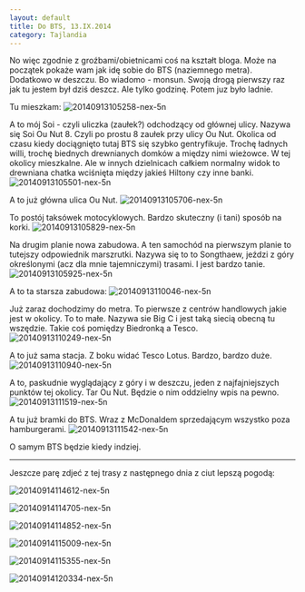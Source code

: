 ```yaml
---
layout: default
title: Do BTS, 13.IX.2014
category: Tajlandia
---
```


No więc zgodnie z groźbami/obietnicami coś na kształt bloga. Może na początek pokaże wam jak idę sobie do BTS (naziemnego metra). Dodatkowo w deszczu. Bo wiadomo - monsun. Swoją drogą pierwszy raz jak tu jestem był dziś deszcz. Ale tylko godzinę. Potem juz było ladnie.

Tu mieszkam:
![20140913105258-nex-5n](https://cloud.githubusercontent.com/assets/1532732/4261682/7ead4cf0-3b7a-11e4-8ed0-030fad62632e.jpg)

A to mój Soi - czyli uliczka (zaułek?) odchodzący od głównej ulicy. Nazywa się Soi Ou Nut 8. Czyli po prostu 8 zaułek przy ulicy Ou Nut. Okolica od czasu kiedy dociągnięto tutaj BTS się szybko gentryfikuje. Trochę ładnych willi, trochę biednych drewnianych domków a między nimi wieżowce. W tej okolicy mieszkalne. Ale w innych dzielnicach całkiem normalny widok to drewniana chatka wciśnięta między jakieś Hiltony czy inne banki.
![20140913105501-nex-5n](https://cloud.githubusercontent.com/assets/1532732/4261683/7eb304b0-3b7a-11e4-8cc5-39c48ccfd8cb.jpg)

A to już główna ulica Ou Nut. 
![20140913105706-nex-5n](https://cloud.githubusercontent.com/assets/1532732/4261684/7eb36252-3b7a-11e4-9e64-1cbaf4538965.jpg)

To postój taksówek motocyklowych. Bardzo skuteczny (i tani) sposób na korki. 
![20140913105829-nex-5n](https://cloud.githubusercontent.com/assets/1532732/4261685/7eb583a2-3b7a-11e4-9cec-859d10796b17.jpg)

Na drugim planie nowa zabudowa. A ten samochód na pierwszym planie to tutejszy odpowiednik marszrutki. Nazywa się to to Songthaew, jeździ z góry określonymi (acz dla mnie tajemniczymi) trasami. I jest bardzo tanie. 
![20140913105925-nex-5n](https://cloud.githubusercontent.com/assets/1532732/4261686/7ebc29be-3b7a-11e4-8c66-8027f6856fcd.jpg)

A to ta starsza zabudowa:
![20140913110046-nex-5n](https://cloud.githubusercontent.com/assets/1532732/4261687/7ebd0c8a-3b7a-11e4-94ef-617b7cdd9133.jpg)

Już zaraz dochodzimy do metra. To pierwsze z centrów handlowych jakie jest w okolicy. To to małe. Nazywa sie Big C i jest taką siecią obecną tu wszędzie. Takie coś pomiędzy Biedronką a Tesco.
![20140913110249-nex-5n](https://cloud.githubusercontent.com/assets/1532732/4261689/7ee85c3c-3b7a-11e4-8749-7b6c7861e135.jpg)

A to już sama stacja. Z boku widać Tesco Lotus. Bardzo, bardzo duże.
![20140913110940-nex-5n](https://cloud.githubusercontent.com/assets/1532732/4261691/7eed6f1a-3b7a-11e4-901d-904b446b6434.jpg)

A to, paskudnie wyglądający z góry i w deszczu, jeden z najfajniejszych punktów tej okolicy. Tar Ou Nut. Będzie o nim oddzielny wpis na pewno.
![20140913111519-nex-5n](https://cloud.githubusercontent.com/assets/1532732/4261690/7eeb2890-3b7a-11e4-85c3-a3a8b29786dc.jpg)

A tu już bramki do BTS. Wraz z McDonaldem sprzedającym wszystko poza hamburgerami.
![20140913111542-nex-5n](https://cloud.githubusercontent.com/assets/1532732/4261692/7ef8649c-3b7a-11e4-8dca-acc17b27afa7.jpg)

O samym BTS będzie kiedy indziej. 

---

Jeszcze parę zdjeć z tej trasy z następnego dnia z ciut lepszą pogodą:

![20140914114612-nex-5n](https://cloud.githubusercontent.com/assets/1532732/4264779/f8ca0790-3c32-11e4-8f8f-302aa4e6785a.jpg)

![20140914114705-nex-5n](https://cloud.githubusercontent.com/assets/1532732/4264780/f8cdff30-3c32-11e4-9c4e-353821f4c4d0.jpg)

![20140914114852-nex-5n](https://cloud.githubusercontent.com/assets/1532732/4264781/f8d41d98-3c32-11e4-8a33-d8229c124d95.jpg)

![20140914115009-nex-5n](https://cloud.githubusercontent.com/assets/1532732/4264782/f9087fb6-3c32-11e4-871d-8cb6d09dddc5.jpg)

![20140914115355-nex-5n](https://cloud.githubusercontent.com/assets/1532732/4264783/f90d1666-3c32-11e4-9779-24fa16edeb77.jpg)

![20140914120334-nex-5n](https://cloud.githubusercontent.com/assets/1532732/4264784/f90ef972-3c32-11e4-99ef-98d55be49811.jpg)
